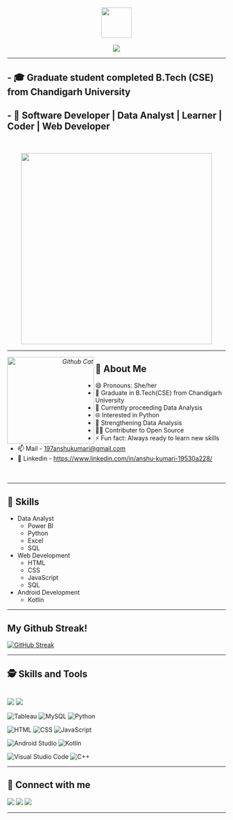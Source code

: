 
 <h3 align="center"><img src="https://media.giphy.com/media/CV8n4vC6r9b5J3JZd9/giphy.gif" width="70px"> </h3>
 <p align="center">
    <img src="https://readme-typing-svg.herokuapp.com?font=&color=%239BC3A7&size=31&center=true&lines=Hey!+I+am+Anshu+Kumari"/>
</p>
</h3>
<hr>

## - 🎓 Graduate student completed B.Tech (CSE) from Chandigarh University
## - 📌 Software Developer | Data Analyst | Learner | Coder |  Web Developer

 <br>

<p align="center">
  <em>
    <img src="https://media.giphy.com/media/L1R1tvI9svkIWwpVYr/giphy.gif" width="440px"> <br>
  </em>
</p>
  
<hr>
<p align="right">
  <em>     
   <img align="left" width=200px alt="Github Cat" src="https://myoctocat.com/assets/images/base-octocat.svg" />
  </em>
</p>
 

## 🔎 About Me
   - 😄 Pronouns: She/her
   - 🏫 Graduate in B.Tech(CSE) from Chandigarh University
   - 🌱 Currently proceeding Data Analysis
   - 🌐 Interested in Python
   - 💪 Strengthening Data Analysis
   - 🧑‍💻 Contributer to Open Source
   - ⚡ Fun fact: Always ready to learn new skills 
   - 📫 Mail - 197anshukumari@gmail.com
   - 🔗 Linkedin - https://www.linkedin.com/in/anshu-kumari-19530a228/
<br> <br> <br> 
<hr>

## 🔎 Skills
   - Data Analyst
     - Power BI
     - Python
     - Excel
     - SQL
   - Web Development
     - HTML
     - CSS
     - JavaScript
     - SQL
   - Android Development
     - Kotlin

<hr>

## My Github Streak!
<!--  <p align="center"> -->
[![GitHub Streak](https://github-readme-streak-stats.herokuapp.com?user=AnshuKumari197&theme=dracula&date_format=M%20j%5B%2C%20Y%5D)](https://git.io/streak-stats)
<br> 
<hr>

## 🕵️‍ Skills and Tools
<br>
<a href=""><img src="https://img.shields.io/badge/Excel-239120?style=for-the-badge&logo=&logoColor=white"></img></a>
<a href=""><img src="https://img.shields.io/badge/PowerBI-1DA1F2?style=for-the-badge&logo=PowerBI&logoColor=white"></img></a>

![Tableau](https://img.shields.io/badge/Tableau-E97627?style=for-the-badge&logo=Tableau&logoColor=white)
![MySQL](https://img.shields.io/badge/MySQL-005C84?style=for-the-badge&logo=mysql&logoColor=white)
![Python](https://img.shields.io/badge/Python-3776AB?style=for-the-badge&logo=python&logoColor=white)

![HTML](https://img.shields.io/badge/HTML-239120?style=for-the-badge&logo=html5&logoColor=white)
![CSS](https://img.shields.io/badge/CSS-239120?&style=for-the-badge&logo=css3&logoColor=white)
![JavaScript](https://img.shields.io/badge/JavaScript-F7DF1E?style=for-the-badge&logo=javascript&logoColor=black)

![Android Studio](https://img.shields.io/badge/Android%20Studio-3DDC84.svg?style=for-the-badge&logo=android-studio&logoColor=white)
![Kotlin](https://img.shields.io/badge/Kotlin-0095D5?&style=for-the-badge&logo=kotlin&logoColor=white)

![Visual Studio Code](https://img.shields.io/badge/Visual_Studio_Code-0078D4?style=for-the-badge&logo=visual%20studio%20code&logoColor=white)
![C++](https://img.shields.io/badge/C%2B%2B-00599C?style=for-the-badge&logo=c%2B%2B&logoColor=white)

<!--
<p align="center">
<!--- GitHub Stats...📈  --->
<!--
<img src="https://github-readme-stats.vercel.app/api?username=AnshuKumari197&count_private=true&show_icons=true&theme=radical" alt="GitHub Status" width="450px">
<img src = "https://github-readme-stats.vercel.app/api/top-langs/?username=AnshuKumari197&show_icons=true&layout=compact&theme=radical" alt="Most Used Languages" width="380px">
</p>
-->
<hr>

## 📌 Connect with me 
<a href="197anshukumari@gmail.com"><img src="https://img.shields.io/badge/Gmail-D14836?style=for-the-badge&logo=gmail&logoColor=white"></img></a>
<a href="https://www.linkedin.com/in/anshu-kumari-19530a228/"><img src="https://img.shields.io/badge/linkedin-%230077B5.svg?style=for-the-badge&logo=linkedin&logoColor=white"></img></a>
<a href="https://www.instagram.com/__.its__.anshu/"><img src="https://img.shields.io/badge/Instagram-E4405F?style=for-the-badge&logo=instagram&logoColor=white"></img></a>

<!-- ![𝙶𝚒𝚝𝚑𝚞𝚋 𝙲𝚘𝚗𝚝𝚛𝚒𝚋𝚞𝚝𝚒𝚘𝚗 𝙶𝚛𝚊𝚙𝚑](https://github.com/AnshuKumari197/AnshuKumari197/blob/main/game.svg) 
create a file and paste this code 
https://github.com/ps-19/ps-19/blob/main/game.svg?short_path=645cca4
-->


<hr/>

